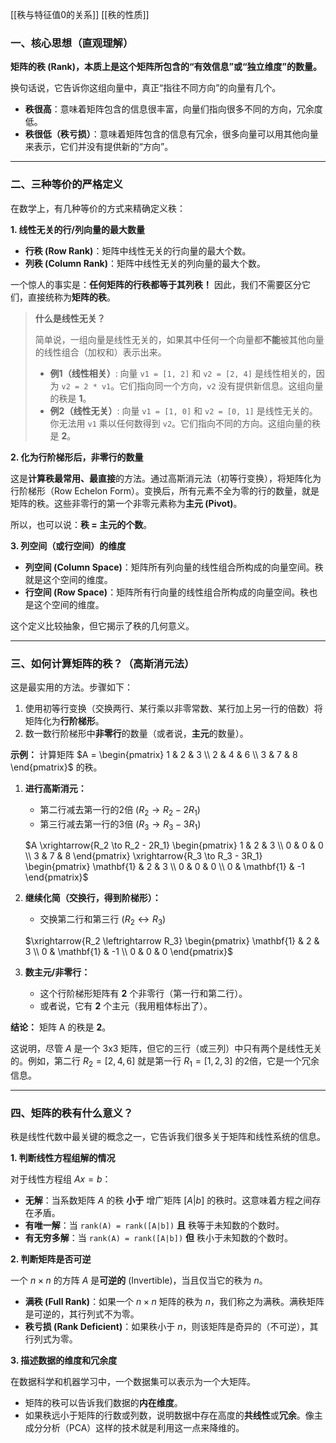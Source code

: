 
[[秩与特征值0的关系]]
[[秩的性质]] 
### 一、核心思想（直观理解）

**矩阵的秩 (Rank)，本质上是这个矩阵所包含的“有效信息”或“独立维度”的数量。**

换句话说，它告诉你这组向量中，真正“指往不同方向”的向量有几个。

*   **秩很高**：意味着矩阵包含的信息很丰富，向量们指向很多不同的方向，冗余度低。
*   **秩很低（秩亏损）**：意味着矩阵包含的信息有冗余，很多向量可以用其他向量来表示，它们并没有提供新的“方向”。

---

### 二、三种等价的严格定义

在数学上，有几种等价的方式来精确定义秩：

**1. 线性无关的行/列向量的最大数量**

*   **行秩 (Row Rank)**：矩阵中线性无关的行向量的最大个数。
*   **列秩 (Column Rank)**：矩阵中线性无关的列向量的最大个数。

一个惊人的事实是：**任何矩阵的行秩都等于其列秩！** 因此，我们不需要区分它们，直接统称为**矩阵的秩**。

> **什么是线性无关？**
>
> 简单说，一组向量是线性无关的，如果其中任何一个向量都**不能**被其他向量的线性组合（加权和）表示出来。
>
> *   **例1（线性相关）**: 向量 `v1 = [1, 2]` 和 `v2 = [2, 4]` 是线性相关的，因为 `v2 = 2 * v1`。它们指向同一个方向，`v2` 没有提供新信息。这组向量的秩是 **1**。
> *   **例2（线性无关）**: 向量 `v1 = [1, 0]` 和 `v2 = [0, 1]` 是线性无关的。你无法用 `v1` 乘以任何数得到 `v2`。它们指向不同的方向。这组向量的秩是 **2**。

**2. 化为行阶梯形后，非零行的数量**

这是**计算秩最常用、最直接**的方法。通过高斯消元法（初等行变换），将矩阵化为行阶梯形（Row Echelon Form）。变换后，所有元素不全为零的行的数量，就是矩阵的秩。这些非零行的第一个非零元素称为**主元 (Pivot)**。

所以，也可以说：**秩 = 主元的个数**。

**3. 列空间（或行空间）的维度**

*   **列空间 (Column Space)**：矩阵所有列向量的线性组合所构成的向量空间。秩就是这个空间的维度。
*   **行空间 (Row Space)**：矩阵所有行向量的线性组合所构成的向量空间。秩也是这个空间的维度。

这个定义比较抽象，但它揭示了秩的几何意义。

---

### 三、如何计算矩阵的秩？（高斯消元法）

这是最实用的方法。步骤如下：
1.  使用初等行变换（交换两行、某行乘以非零常数、某行加上另一行的倍数）将矩阵化为**行阶梯形**。
2.  数一数行阶梯形中**非零行**的数量（或者说，**主元**的数量）。

**示例：**
计算矩阵 $A = \begin{pmatrix} 1 & 2 & 3 \\ 2 & 4 & 6 \\ 3 & 7 & 8 \end{pmatrix}$ 的秩。

1.  **进行高斯消元：**
    *   第二行减去第一行的2倍 ($R_2 \to R_2 - 2R_1$)
    *   第三行减去第一行的3倍 ($R_3 \to R_3 - 3R_1$)
    
    $A \xrightarrow{R_2 \to R_2 - 2R_1} \begin{pmatrix} 1 & 2 & 3 \\ 0 & 0 & 0 \\ 3 & 7 & 8 \end{pmatrix} \xrightarrow{R_3 \to R_3 - 3R_1} \begin{pmatrix} \mathbf{1} & 2 & 3 \\ 0 & 0 & 0 \\ 0 & \mathbf{1} & -1 \end{pmatrix}$

2.  **继续化简（交换行，得到阶梯形）：**
    *   交换第二行和第三行 ($R_2 \leftrightarrow R_3$)

    $\xrightarrow{R_2 \leftrightarrow R_3} \begin{pmatrix} \mathbf{1} & 2 & 3 \\ 0 & \mathbf{1} & -1 \\ 0 & 0 & 0 \end{pmatrix}$

3.  **数主元/非零行：**
    *   这个行阶梯形矩阵有 **2** 个非零行（第一行和第二行）。
    *   或者说，它有 **2** 个主元（我用粗体标出了）。

**结论：** 矩阵 A 的秩是 **2**。

这说明，尽管 $A$ 是一个 3x3 矩阵，但它的三行（或三列）中只有两个是线性无关的。例如，第二行 $R_2 = [2, 4, 6]$ 就是第一行 $R_1=[1, 2, 3]$ 的2倍，它是一个冗余信息。

---

### 四、矩阵的秩有什么意义？

秩是线性代数中最关键的概念之一，它告诉我们很多关于矩阵和线性系统的信息。

**1. 判断线性方程组解的情况**

对于线性方程组 $Ax=b$：
*   **无解**：当系数矩阵 $A$ 的秩 **小于** 增广矩阵 $[A|b]$ 的秩时。这意味着方程之间存在矛盾。
*   **有唯一解**：当 `rank(A) = rank([A|b])` **且** 秩等于未知数的个数时。
*   **有无穷多解**：当 `rank(A) = rank([A|b])` **但** 秩小于未知数的个数时。

**2. 判断矩阵是否可逆**

一个 $n \times n$ 的方阵 $A$ 是**可逆的** (Invertible)，当且仅当它的秩为 $n$。
*   **满秩 (Full Rank)**：如果一个 $n \times n$ 矩阵的秩为 $n$，我们称之为满秩。满秩矩阵是可逆的，其行列式不为零。
*   **秩亏损 (Rank Deficient)**：如果秩小于 $n$，则该矩阵是奇异的（不可逆），其行列式为零。

**3. 描述数据的维度和冗余度**

在数据科学和机器学习中，一个数据集可以表示为一个大矩阵。
*   矩阵的秩可以告诉我们数据的**内在维度**。
*   如果秩远小于矩阵的行数或列数，说明数据中存在高度的**共线性**或**冗余**。像主成分分析（PCA）这样的技术就是利用这一点来降维的。